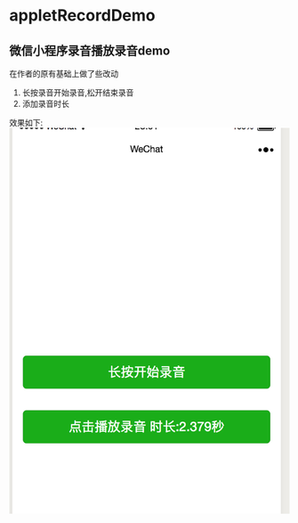 # appletRecordDemo
微信小程序录音播放录音demo
---
在作者的原有基础上做了些改动
1. 长按录音开始录音,松开结束录音
2. 添加录音时长

效果如下:
![](https://raw.githubusercontent.com/just-wkj/appletRecordDemo/master/app.png)